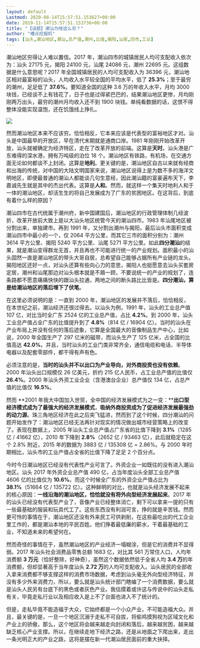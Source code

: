```yaml
---
layout: default
Lastmod: 2020-08-14T15:57:51.153827+00:00
date: 2019-11-14T15:57:51.153736+00:00
title: "【话题】潮汕为啥这么穷？"
author: "槽点挖掘机"
tags: [汕头,潮汕地区,潮汕,总产值,潮州,比值,揭阳,汕尾,四市,工业]
---
```


潮汕地区穷得让人难以置信。2017 年，潮汕四市的城镇居民人均可支配收入依次为：汕头 27175 元，揭阳 24100 元，汕尾 24086 元，潮州 22695 元。这组数据是什么意思呢？2017 年全国城镇居民的人均可支配收入为 36396 元，潮汕地区相对最富裕的汕头，人均收入水平较全国的平均水平，低了 **25.3%**；至于最穷的潮州，足足低了 **37.6%**。要知道全国的这种 3.6 万的年收入水平，月均 3000 块钱，已经谈不上有钱花了，日子也是过得紧巴巴的，结果潮汕地区更惨，月均刚刚两万出头，最穷的潮州月均收入还不到 1900 块钱。单纯看数据的话，这恨不得整体没能实现温饱，还在饥饿线上挣扎。

![](https://images.weserv.nl/?url=https%3A//ressrc.com/wp-content/uploads/2019/02/20190211232334.jpg)

然而潮汕地区本来不应该穷。恰恰相反，它本来应该是代表型的富裕地区才对。汕头是中国最早的开放区，早在清代末期就是通商口岸。1981 年刚刚开始改革开放，汕头就被确定为经济特区，走在了改革开放的前端。这算是**天时**。汕头港是广东难得的深水港，拥有万吨级的泊位 18 个。潮汕地区有铁路，有机场，在交通方面无论如何都谈不上封闭。这算是**地利**。更关键的是，潮汕地区自古以来就有经商和出海的传统，对中国的大陆文明国家来说，潮汕地区说得上是为数不多的海洋文明地区，即便最普通的潮汕人都能谈几句生意经，因此潮汕籍的富豪遍布天下，李嘉诚先生就是其中的杰出代表。这算是**人和**。然而，就这样一个集天时地利人和于一体的潮汕地区，却活生生的将自己发展成为了广东的贫困地区。在这背后，到底有着什么样的原因？

潮汕四市在古代统属于潮州府，新中国建国后，潮汕地区的行政管理体制几经波折，改革开放前大致上是以大汕头地区统管今天的潮汕四市。1983 年汕尾地区被分割出来，单独建市。再到 1991 年，又分割出潮州与揭阳，最后汕头市面积变成潮汕四市中最小的一个，仅 2064 平方公里，而其它三市的面积分别为：潮州 3614 平方公里、揭阳 5240 平方公里、汕尾 5271 平方公里。如此**四分潮汕**的结果，就是潮汕变得群龙无首，并且再也不可能进行统一的产业规划。面积最小的汕头固然一直是潮汕地区的带头大哥自居，总希望自己能够占据所有产业链的龙头。揭阳地区还好一点，对汕头还算有些向心力的意思，揭阳人也挺愿意去汕头买套房定居，潮州和汕尾那边对汕头根本就是不屑一顾，不要说统一的产业的规划了，连条路都不愿意痛痛快快的跟汕头拉通，两地之间的断头路比比皆是。**四分潮汕，算是给潮汕地区的落后埋下了伏笔**。

在这里必须说明的是：一直到 2000 年，潮汕地区的发展并不落后，恰恰相反，在本世纪之前，潮汕经济还很过得去。以汕头为例，1991 年，汕头的工业总产值 107 亿，对比当时全广东 2524 亿的工业总产值，占比 **4.2%**。到 2000 年，汕头工业总产值占全广东的比值提升到了 **4.8%**（814 亿 / 16904 亿）。当时的汕头在产业布局上并没有任何的落后迹象，它算是全国最大的音像制品生产中心，比如说，2000 年全国生产了 297 亿米的磁带，而汕头生产了 125 亿米，占全国的比值高达 **42.0%**。并且，当时汕头的工业门类非常齐全，通信电缆和电话、半导体电器以及配套零部件，都干得有声有色。

必须注意的是，**当时的汕头并不以出口为产业导向，对外商投资也没有依赖**。2000 年汕头出口规模仅 26 亿美元，折约 215 亿人民币，占工业总产值的比值仅 **26.4%**。2000 年汕头外资工业企业（含港澳台企业）总产值仅 134 亿，占总产值的比值仅 **16.5%**。

然而 **2001 年我大中国加入世贸，全中国的经济发展模式为之一变：****出口型经济模式成为了最强大的经济发展模式**，**吸纳外商投资成为了促进经济发展最强劲的动力源**。珠三角地区经济在此之后突飞猛进，然而到了这个时候，四分潮汕的问题开始发作了：潮汕地区已经无法再针对现实的情况做出城市经营策略上的改变了。表现在数据上，2005 年汕头工业总产值占广东省的比值下降到 **3.1%**（1285 亿 / 41662 亿），2010 年下降到 **2.8%**（2652 亿 / 93463 亿），此后就稳定在这个 2.8% 附近，2015 年的数据为 3883 亿 / 135308 亿 = 2.86%。与 2000 年时期相比，汕头市的工业产值占全省的比值下降了足足 2 个百分点。

今时今日潮汕地区已经没有代表性产业可言了。外资企业一如既往的没有进入潮汕地区。汕头 2017 年外资企业总产值 490 亿，占当年度汕头全部工业总产值 4606 亿的比值仅为 **10.6%**。而这个时候全广东的外资企业产值占比为 **38.1%**（51664 亿 / 135722 亿）。这种鲜明的对比，也就是汕头经济发展不起来的核心原因：**一线沿海的潮汕地区，恰恰就没有将外向型经济发展起来**。2017 年的汕头已经没有代表型产业了，音像产业已经整体消亡，剩下可以拿来一提的只有一些最基础的服装和玩具代工了。这些东西没有利润可言，挣的就是辛苦钱。然而更可怜的事情在于，潮汕地区还没有外来民工可供剥削，在这些最吃出的代工企业里工作的，都是潮汕本地的平民百姓。他们挣着最低廉的薪水，干着最基础的工业，不知道未来的希望何在。

然而奇怪的事情在于，虽然潮汕地区的产业经济一塌糊涂，但是它的消费并不显得弱。2017 年汕头社会消费品零售总额 1683 亿，对比其 561 万常住人口，人均年消费额 **3 万元**（恰好整除，好神奇），虽然这个数据依然低于全省人均 **3.4 万**的年消费额，但却显著高于当年度汕头 **2.72 万**的人均可支配收入。汕头居民的全部收入拿来消费都不够支撑这样的消费市场数据，考虑到汕头毫无外向型经济特征，并没有多少外来消费力，所以，要么就是汕头统计部门瞎编了一个消费数据，要么就是汕头人民另有台底下的黑色或者灰色产业。我估摸着或许这与传说中的汕头走私有关，毕竟走私行业以及相应收入是上不了台面也进入不了统计的。

但是，走私毕竟不能造福于大众，它始终都是一个小众产业，不可能造福大众。并且，最关键的是，一旦一个地区沉溺于走私不可自拔，将偷鸡摸狗视为区域文化和产业上的骄傲，那么，这个地区将会越来越走向封闭和落后，越来越贫困，越来越缺乏核心产业支撑。所以，在继续走地下经济之路，还是从地面之下爬出来，走出一条光明正大的产业之路，这将是摆在新一代潮汕居民面前的重大抉择。

